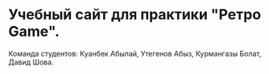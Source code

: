 # Учебный сайт для практики "Ретро Game".
Команда студентов: Куанбек Абылай, Утегенов Абыз, Курмангазы Болат, Давид Шова.
